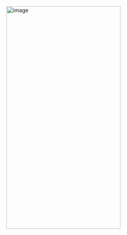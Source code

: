 <img width="302" height="588" alt="image" src="https://github.com/user-attachments/assets/97d8e14e-c3fa-44ca-87b7-b8b4c0c93f32" />
